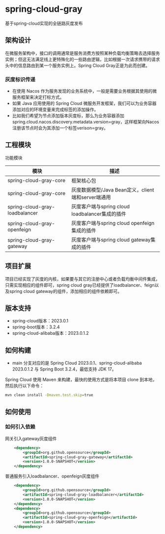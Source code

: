 # spring-cloud-gray
基于spring-cloud实现的全链路灰度发布

## 架构设计

在微服务架构中，接口的调用通常是服务消费方按照某种负载均衡策略去选择服务实例；但这无法满足线上更特殊化的一些路由逻辑，比如根据一次请求携带的请求头中的信息路由到某一个服务实例上。Spring Cloud Gray正是为此而创建。<br/>

### 灰度标识传递
- 在使用 Nacos 作为服务发现的业务系统中，一般是需要业务根据其使用的微服务框架来决定打标方式。
- 如果 Java 应用使用的 Spring Cloud 微服务开发框架，我们可以为业务容器添加对应的环境变量来完成标签的添加操作。
- 比如我们希望为节点添加版本灰度标，那么为业务容器添加spring.cloud.nacos.discovery.metadata.version=gray，这样框架向Nacos注册该节点时会为其添加一个标签verison=gray。


## 工程模块
功能模块

模块 | 描述
--- | ---
spring-cloud-gray-core | 框架核心包
spring-cloud-gray-core | 灰度数据模型/Java Bean定义，client端和server端通用
spring-cloud-gray-loadbalancer | 灰度客户端与spring cloud loadbalancer集成的插件
spring-cloud-gray-openfeign | 灰度客户端与spring cloud openfeign集成的插件
spring-cloud-gray-gateway | 灰度客户端与spring cloud gateway集成的插件

## 项目扩展
项目已经实现了灰度的内核，如果要与其它的注册中心或者负载均衡中间件集成，只需实现相应的组件即可，spring cloud gray已经提供了loadbalancer、feign以及spring cloud gateway的组件，添加相应的组件依赖即可。

## 版本支持
- spring-cloud版本：2023.0.1
- spring-boot版本：3.2.4
- spring-cloud-alibaba版本：2023.0.1.2

## 如何构建
* main 分支对应的是 Spring Cloud 2023.0.1、spring-cloud-alibaba 2023.0.1.2 与 Spring Boot 3.2.4，最低支持 JDK 17。

Spring Cloud 使用 Maven 来构建，最快的使用方式是将本项目 clone 到本地，然后执行以下命令：
```bash
mvn clean install -Dmaven.test.skip=true
```

## 如何使用

### 如何引入依赖

网关引入gateway灰度组件
```xml
    <dependency>
        <groupId>org.github.opensource</groupId>
        <artifactId>spring-cloud-gray-gateway</artifactId>
        <version>1.0.0-SNAPSHOT</version>
    </dependency>
```
普通服务引入loadbalancer、openfeign灰度组件
```xml
    <dependency>
        <groupId>org.github.opensource</groupId>
        <artifactId>spring-cloud-gray-loadbalancer</artifactId>
        <version>1.0.0-SNAPSHOT</version>
    </dependency>
    <dependency>
        <groupId>org.github.opensource</groupId>
        <artifactId>spring-cloud-gray-openfeign</artifactId>
        <version>1.0.0-SNAPSHOT</version>
    </dependency>
```
